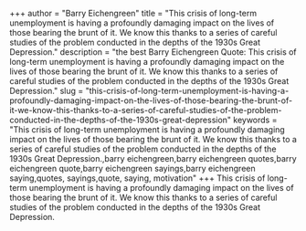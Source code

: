 +++
author = "Barry Eichengreen"
title = "This crisis of long-term unemployment is having a profoundly damaging impact on the lives of those bearing the brunt of it. We know this thanks to a series of careful studies of the problem conducted in the depths of the 1930s Great Depression."
description = "the best Barry Eichengreen Quote: This crisis of long-term unemployment is having a profoundly damaging impact on the lives of those bearing the brunt of it. We know this thanks to a series of careful studies of the problem conducted in the depths of the 1930s Great Depression."
slug = "this-crisis-of-long-term-unemployment-is-having-a-profoundly-damaging-impact-on-the-lives-of-those-bearing-the-brunt-of-it-we-know-this-thanks-to-a-series-of-careful-studies-of-the-problem-conducted-in-the-depths-of-the-1930s-great-depression"
keywords = "This crisis of long-term unemployment is having a profoundly damaging impact on the lives of those bearing the brunt of it. We know this thanks to a series of careful studies of the problem conducted in the depths of the 1930s Great Depression.,barry eichengreen,barry eichengreen quotes,barry eichengreen quote,barry eichengreen sayings,barry eichengreen saying,quotes, sayings,quote, saying, motivation"
+++
This crisis of long-term unemployment is having a profoundly damaging impact on the lives of those bearing the brunt of it. We know this thanks to a series of careful studies of the problem conducted in the depths of the 1930s Great Depression.
